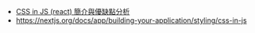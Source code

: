 

* [CSS in JS (react) 簡介與優缺點分析](https://linyencheng.github.io/2022/09/10/relationships-between-frontend-and-backend/css-in-js-with-reactjs/#google_vignette)
* https://nextjs.org/docs/app/building-your-application/styling/css-in-js